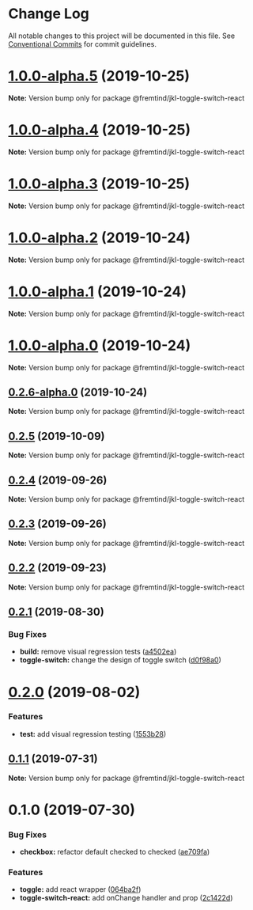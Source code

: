# Change Log

All notable changes to this project will be documented in this file.
See [Conventional Commits](https://conventionalcommits.org) for commit guidelines.

# [1.0.0-alpha.5](https://github.com/fremtind/jokul/compare/@fremtind/jkl-toggle-switch-react@1.0.0-alpha.4...@fremtind/jkl-toggle-switch-react@1.0.0-alpha.5) (2019-10-25)

**Note:** Version bump only for package @fremtind/jkl-toggle-switch-react





# [1.0.0-alpha.4](https://github.com/fremtind/jokul/compare/@fremtind/jkl-toggle-switch-react@1.0.0-alpha.3...@fremtind/jkl-toggle-switch-react@1.0.0-alpha.4) (2019-10-25)

**Note:** Version bump only for package @fremtind/jkl-toggle-switch-react





# [1.0.0-alpha.3](https://github.com/fremtind/jokul/compare/@fremtind/jkl-toggle-switch-react@1.0.0-alpha.2...@fremtind/jkl-toggle-switch-react@1.0.0-alpha.3) (2019-10-25)

**Note:** Version bump only for package @fremtind/jkl-toggle-switch-react





# [1.0.0-alpha.2](https://github.com/fremtind/jokul/compare/@fremtind/jkl-toggle-switch-react@1.0.0-alpha.1...@fremtind/jkl-toggle-switch-react@1.0.0-alpha.2) (2019-10-24)

**Note:** Version bump only for package @fremtind/jkl-toggle-switch-react





# [1.0.0-alpha.1](https://github.com/fremtind/jokul/compare/@fremtind/jkl-toggle-switch-react@1.0.0-alpha.0...@fremtind/jkl-toggle-switch-react@1.0.0-alpha.1) (2019-10-24)

**Note:** Version bump only for package @fremtind/jkl-toggle-switch-react





# [1.0.0-alpha.0](https://github.com/fremtind/jokul/compare/@fremtind/jkl-toggle-switch-react@0.2.6-alpha.0...@fremtind/jkl-toggle-switch-react@1.0.0-alpha.0) (2019-10-24)

**Note:** Version bump only for package @fremtind/jkl-toggle-switch-react





## [0.2.6-alpha.0](https://github.com/fremtind/jokul/compare/@fremtind/jkl-toggle-switch-react@0.2.5...@fremtind/jkl-toggle-switch-react@0.2.6-alpha.0) (2019-10-24)

**Note:** Version bump only for package @fremtind/jkl-toggle-switch-react





## [0.2.5](https://github.com/fremtind/jokul/compare/@fremtind/jkl-toggle-switch-react@0.2.4...@fremtind/jkl-toggle-switch-react@0.2.5) (2019-10-09)

**Note:** Version bump only for package @fremtind/jkl-toggle-switch-react





## [0.2.4](https://github.com/fremtind/jokul/compare/@fremtind/jkl-toggle-switch-react@0.2.3...@fremtind/jkl-toggle-switch-react@0.2.4) (2019-09-26)

**Note:** Version bump only for package @fremtind/jkl-toggle-switch-react





## [0.2.3](https://github.com/fremtind/jokul/compare/@fremtind/jkl-toggle-switch-react@0.2.2...@fremtind/jkl-toggle-switch-react@0.2.3) (2019-09-26)

**Note:** Version bump only for package @fremtind/jkl-toggle-switch-react





## [0.2.2](https://github.com/fremtind/jokul/compare/@fremtind/jkl-toggle-switch-react@0.2.1...@fremtind/jkl-toggle-switch-react@0.2.2) (2019-09-23)

**Note:** Version bump only for package @fremtind/jkl-toggle-switch-react





## [0.2.1](https://github.com/fremtind/jokul/compare/@fremtind/jkl-toggle-switch-react@0.2.0...@fremtind/jkl-toggle-switch-react@0.2.1) (2019-08-30)


### Bug Fixes

* **build:** remove visual regression tests ([a4502ea](https://github.com/fremtind/jokul/commit/a4502ea))
* **toggle-switch:** change the design of toggle switch ([d0f98a0](https://github.com/fremtind/jokul/commit/d0f98a0))





# [0.2.0](https://github.com/fremtind/jokul/compare/@fremtind/jkl-toggle-switch-react@0.1.1...@fremtind/jkl-toggle-switch-react@0.2.0) (2019-08-02)


### Features

* **test:** add visual regression testing ([1553b28](https://github.com/fremtind/jokul/commit/1553b28))





## [0.1.1](https://github.com/fremtind/jokul/compare/@fremtind/jkl-toggle-switch-react@0.1.0...@fremtind/jkl-toggle-switch-react@0.1.1) (2019-07-31)

**Note:** Version bump only for package @fremtind/jkl-toggle-switch-react





# 0.1.0 (2019-07-30)


### Bug Fixes

* **checkbox:** refactor default checked to checked ([ae709fa](https://github.com/fremtind/jokul/commit/ae709fa))


### Features

* **toggle:** add react wrapper ([064ba2f](https://github.com/fremtind/jokul/commit/064ba2f))
* **toggle-switch-react:** add onChange handler and prop ([2c1422d](https://github.com/fremtind/jokul/commit/2c1422d))
